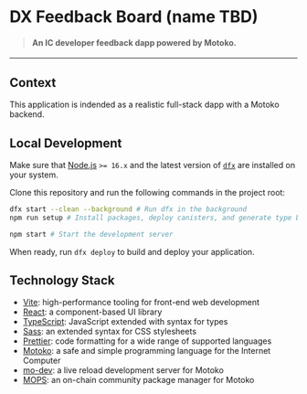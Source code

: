 # DX Feedback Board (name TBD)

> #### An IC developer feedback dapp powered by Motoko.

---

## Context

This application is indended as a realistic full-stack dapp with a Motoko backend. 

## Local Development

Make sure that [Node.js](https://nodejs.org/en/) `>= 16.x` and the latest version of [`dfx`](https://internetcomputer.org/docs/current/developer-docs/build/install-upgrade-remove) are installed on your system.

Clone this repository and run the following commands in the project root:

```sh
dfx start --clean --background # Run dfx in the background
npm run setup # Install packages, deploy canisters, and generate type bindings

npm start # Start the development server
```

When ready, run `dfx deploy` to build and deploy your application.

## Technology Stack

- [Vite](https://vitejs.dev/): high-performance tooling for front-end web development
- [React](https://reactjs.org/): a component-based UI library
- [TypeScript](https://www.typescriptlang.org/): JavaScript extended with syntax for types
- [Sass](https://sass-lang.com/): an extended syntax for CSS stylesheets
- [Prettier](https://prettier.io/): code formatting for a wide range of supported languages
- [Motoko](https://github.com/dfinity/motoko#readme): a safe and simple programming language for the Internet Computer
- [mo-dev](https://github.com/dfinity/motoko-dev-server#readme): a live reload development server for Motoko
- [MOPS](https://j4mwm-bqaaa-aaaam-qajbq-cai.ic0.app/): an on-chain community package manager for Motoko
